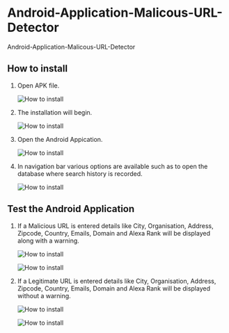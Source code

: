 # Android-Application-Malicous-URL-Detector
Android-Application-Malicous-URL-Detector

## How to install

1. Open APK file.

      ![How to install](/Images/img1.jpg)

2. The installation will begin.

      ![How to install](/Images/img2.jpg)

3. Open the Android Appication.

      ![How to install](/Images/img3.jpg)
    
4. In navigation bar various options are available such as to open the database where search history is recorded.

      ![How to install](/Images/img4.jpg)
    
## Test the Android Application

1. If a Malicious URL is entered details like City, Organisation, Address, Zipcode, Country, Emails, Domain and Alexa Rank will be displayed along with a warning. 

      ![How to install](/Images/img5.jpg)
  
      ![How to install](/Images/img6.jpg)

2. If a Legitimate URL is entered details like City, Organisation, Address, Zipcode, Country, Emails, Domain and Alexa Rank will be displayed without a warning. 

      ![How to install](/Images/img7.jpg)
    
      ![How to install](/Images/img8.jpg)
    
